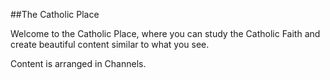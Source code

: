 ##The Catholic Place

Welcome to the Catholic Place, where you can study the Catholic Faith and create beautiful content similar to what you see.

Content is arranged in Channels.